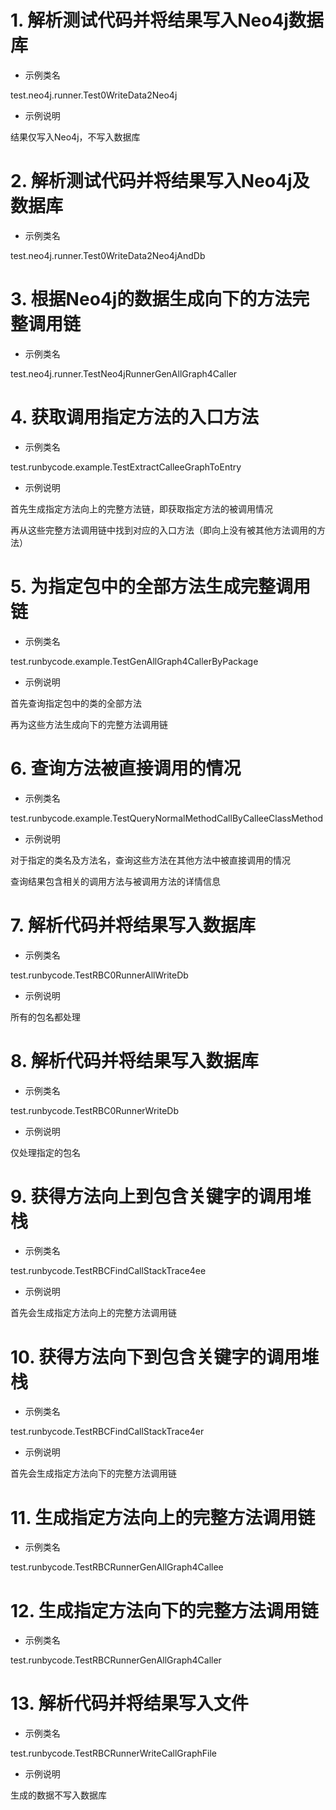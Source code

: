 # 1. 解析测试代码并将结果写入Neo4j数据库

- 示例类名

test.neo4j.runner.Test0WriteData2Neo4j

- 示例说明

结果仅写入Neo4j，不写入数据库

# 2. 解析测试代码并将结果写入Neo4j及数据库

- 示例类名

test.neo4j.runner.Test0WriteData2Neo4jAndDb

# 3. 根据Neo4j的数据生成向下的方法完整调用链

- 示例类名

test.neo4j.runner.TestNeo4jRunnerGenAllGraph4Caller

# 4. 获取调用指定方法的入口方法

- 示例类名

test.runbycode.example.TestExtractCalleeGraphToEntry

- 示例说明

首先生成指定方法向上的完整方法链，即获取指定方法的被调用情况

再从这些完整方法调用链中找到对应的入口方法（即向上没有被其他方法调用的方法）

# 5. 为指定包中的全部方法生成完整调用链

- 示例类名

test.runbycode.example.TestGenAllGraph4CallerByPackage

- 示例说明

首先查询指定包中的类的全部方法

再为这些方法生成向下的完整方法调用链

# 6. 查询方法被直接调用的情况

- 示例类名

test.runbycode.example.TestQueryNormalMethodCallByCalleeClassMethod

- 示例说明

对于指定的类名及方法名，查询这些方法在其他方法中被直接调用的情况

查询结果包含相关的调用方法与被调用方法的详情信息

# 7. 解析代码并将结果写入数据库

- 示例类名

test.runbycode.TestRBC0RunnerAllWriteDb

- 示例说明

所有的包名都处理

# 8. 解析代码并将结果写入数据库

- 示例类名

test.runbycode.TestRBC0RunnerWriteDb

- 示例说明

仅处理指定的包名

# 9. 获得方法向上到包含关键字的调用堆栈

- 示例类名

test.runbycode.TestRBCFindCallStackTrace4ee

- 示例说明

首先会生成指定方法向上的完整方法调用链

# 10. 获得方法向下到包含关键字的调用堆栈

- 示例类名

test.runbycode.TestRBCFindCallStackTrace4er

- 示例说明

首先会生成指定方法向下的完整方法调用链

# 11. 生成指定方法向上的完整方法调用链

- 示例类名

test.runbycode.TestRBCRunnerGenAllGraph4Callee

# 12. 生成指定方法向下的完整方法调用链

- 示例类名

test.runbycode.TestRBCRunnerGenAllGraph4Caller

# 13. 解析代码并将结果写入文件

- 示例类名

test.runbycode.TestRBCRunnerWriteCallGraphFile

- 示例说明

生成的数据不写入数据库

